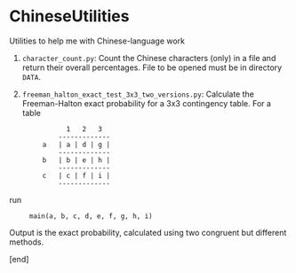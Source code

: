 ChineseUtilities
================

Utilities to help me with Chinese-language work

 1. `character_count.py`: Count the Chinese characters (only) in a file and return their overall percentages. File to be opened must be in directory `DATA`.
 2. `freeman_halton_exact_test_3x3_two_versions.py`: Calculate the Freeman-Halton exact probability for a 3x3 contingency table. For a table

                   1   2   3                                                        
                 -------------                                                       
             a   | a | d | g |                                                       
                 -------------                                                       
             b   | b | e | h |                                                       
                 -------------                                                       
             c   | c | f | i |                                                       
                 -------------                                                       
 run 
 
         main(a, b, c, d, e, f, g, h, i)

 Output is the exact probability, calculated using two congruent but different methods.

[end]
 
